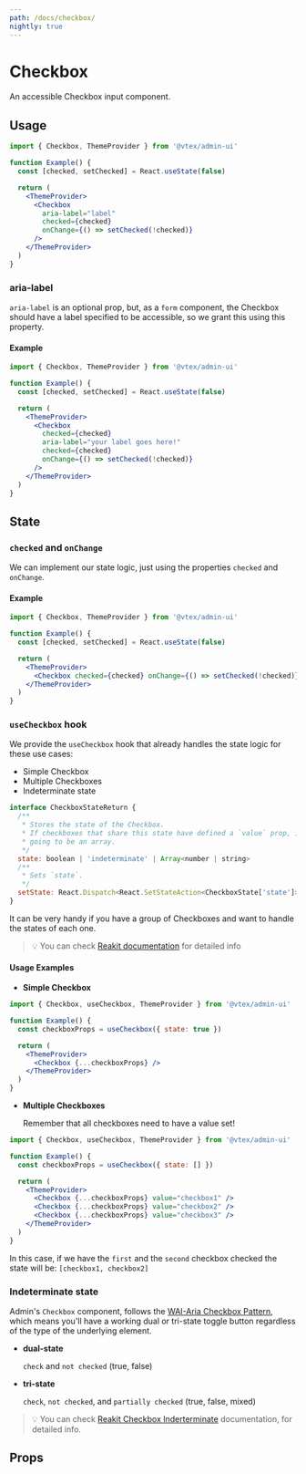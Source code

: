 ```yaml
---
path: /docs/checkbox/
nightly: true
---
```


# Checkbox

An accessible Checkbox input component.

## Usage

```jsx
import { Checkbox, ThemeProvider } from '@vtex/admin-ui'

function Example() {
  const [checked, setChecked] = React.useState(false)

  return (
    <ThemeProvider>
      <Checkbox
        aria-label="label"
        checked={checked}
        onChange={() => setChecked(!checked)}
      />
    </ThemeProvider>
  )
}
```

### aria-label

`aria-label` is an optional prop, but, as a `form` component, the Checkbox should have a label specified to be accessible, so we grant this using this property.

#### Example

```jsx
import { Checkbox, ThemeProvider } from '@vtex/admin-ui'

function Example() {
  const [checked, setChecked] = React.useState(false)

  return (
    <ThemeProvider>
      <Checkbox
        checked={checked}
        aria-label="your label goes here!"
        checked={checked}
        onChange={() => setChecked(!checked)}
      />
    </ThemeProvider>
  )
}
```

## State

### `checked` and `onChange`

We can implement our state logic, just using the properties `checked` and `onChange`.

#### Example

```jsx
import { Checkbox, ThemeProvider } from '@vtex/admin-ui'

function Example() {
  const [checked, setChecked] = React.useState(false)

  return (
    <ThemeProvider>
      <Checkbox checked={checked} onChange={() => setChecked(!checked)} />
    </ThemeProvider>
  )
}
```

### `useCheckbox` hook

We provide the `useCheckbox` hook that already handles the state logic for these use cases:

- Simple Checkbox
- Multiple Checkboxes
- Indeterminate state

```js
interface CheckboxStateReturn {
  /**
   * Stores the state of the Checkbox.
   * If checkboxes that share this state have defined a `value` prop, it's
   * going to be an array.
   */
  state: boolean | 'indeterminate' | Array<number | string>
  /**
   * Sets `state`.
   */
  setState: React.Dispatch<React.SetStateAction<CheckboxState['state']>>
}
```

It can be very handy if you have a group of Checkboxes and want to handle the states of each one.

> 💡 You can check [Reakit documentation](https://reakit.io/docs/checkbox/#usecheckboxstate) for detailed info

#### Usage Examples

- **Simple Checkbox**

```jsx
import { Checkbox, useCheckbox, ThemeProvider } from '@vtex/admin-ui'

function Example() {
  const checkboxProps = useCheckbox({ state: true })

  return (
    <ThemeProvider>
      <Checkbox {...checkboxProps} />
    </ThemeProvider>
  )
}
```

- **Multiple Checkboxes**

  Remember that all checkboxes need to have a value set!

```jsx
import { Checkbox, useCheckbox, ThemeProvider } from '@vtex/admin-ui'

function Example() {
  const checkboxProps = useCheckbox({ state: [] })

  return (
    <ThemeProvider>
      <Checkbox {...checkboxProps} value="checkbox1" />
      <Checkbox {...checkboxProps} value="checkbox2" />
      <Checkbox {...checkboxProps} value="checkbox3" />
    </ThemeProvider>
  )
}
```

In this case, if we have the `first` and the `second` checkbox checked the state will be: `[checkbox1, checkbox2]`

### Indeterminate state

Admin's `Checkbox` component, follows the [WAI-Aria Checkbox Pattern](https://www.w3.org/TR/wai-aria-practices/#checkbox), which means you'll have a working dual or tri-state toggle button regardless of the type of the underlying element.

- **dual-state**

  `check` and `not checked` (true, false)

- **tri-state**

  `check`, `not checked`, and `partially checked` (true, false, mixed)

> 💡 You can check [Reakit Checkbox Inderterminate](https://reakit.io/docs/checkbox/#indeterminate-or-mixed-state) documentation, for detailed info.

## Props

<proptypes heading="Checkbox" component="Checkbox" />
